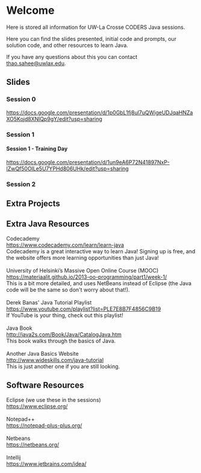 # Welcome
Here is stored all information for UW-La Crosse CODERS Java sessions.

Here you can find the slides presented, initial code and prompts, our solution code, and other resources to learn Java.

If you have any questions about this you can contact thao.sahee@uwlax.edu.

## Slides

### Session 0
https://docs.google.com/presentation/d/1p0GbL1fj8ul7uQWigeUDJqaHNZaXO5Kojd8XNlQp9gY/edit?usp=sharing

### Session 1
#### Session 1 - Training Day
https://docs.google.com/presentation/d/1un9eA6P72N41897NxP-lZwQf50OlLe5U7YPHd806UHk/edit?usp=sharing

### Session 2

## Extra Projects

## Extra Java Resources
Codecademy <br/>
https://www.codecademy.com/learn/learn-java<br/>
Codecademy is a great interactive way to learn Java! Signing up is free, and the website offers more learning opportunities than just Java!
<br/><br/>
University of Helsinki’s Massive Open Online Course (MOOC)<br/>
https://materiaalit.github.io/2013-oo-programming/part1/week-1/<br/>
This is a bit more detailed, and uses NetBeans instead of Eclipse (the Java code will be the same so don't worry about that!).<br/>
<br/>
Derek Banas' Java Tutorial Playlist<br/>
https://www.youtube.com/playlist?list=PLE7E8B7F4856C9B19<br/>
If YouTube is your thing, check out this playlist!<br/>
<br/>
Java Book<br/>
http://java2s.com/Book/Java/CatalogJava.htm<br/>
This book walks through the basics of Java.<br/>
<br/>
Another Java Basics Website<br/>
http://www.wideskills.com/java-tutorial<br/>
This is just another one if you are still looking.<br/>

## Software Resources
Eclipse (we use these in the sessions)<br/>
https://www.eclipse.org/<br/>
<br/>
Notepad++<br/>
https://notepad-plus-plus.org/<br/>
<br/>
Netbeans<br/>
https://netbeans.org/<br/>
<br/>
Intellij<br/>
https://www.jetbrains.com/idea/<br/>


